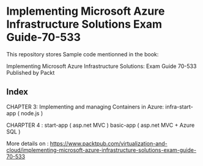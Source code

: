 # Implementing Microsoft Azure Infrastructure Solutions Exam Guide-70-533 
This repository stores Sample code mentionned in the book:

Implementing Microsoft Azure Infrastructure Solutions: Exam Guide 70-533 Published by Packt



## Index 
CHAPTER 3: Implementing and managing Containers in Azure: 
infra-start-app ( node.js )

CHARPTER 4 : 
start-app ( asp.net MVC )
basic-app ( asp.net MVC + Azure SQL )

More details on : 
https://www.packtpub.com/virtualization-and-cloud/implementing-microsoft-azure-infrastructure-solutions-exam-guide-70-533

